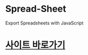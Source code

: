 # Spread-Sheet
Export Spreadsheets with JavaScript

# [사이트 바로가기](https://byeongmin-kwak.github.io/Spread-Sheet/)
